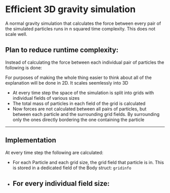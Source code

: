# Efficient 3D gravity simulation

A normal gravity simulation that calculates the force between every pair of the simulated particles runs in n squared time complexity. This does not scale well.

## Plan to reduce runtime complexity:
Instead of calculating the force between each individual pair of particles the following is done:

For purposes of making the whole thing easier to think about all of the explanation will be done in 2D. It scales seemlessly into 3D

- At every time step the space of the simulation is split into grids with individual fields of various sizes
- The total mass of particles in each field of the grid is calculated
- Now forces are not calculated between all pairs of particles, but between each particle and the surrounding grid fields. By surrounding only the ones directly bordering the one containing the particle

---

## Implementation

At every time step the following are calculated:

- For each Particle and each grid size, the grid field that particle is in. This is stored in a dedicated field of the Body struct: ```gridinfo```

- For every individual field size:
    - 
